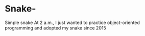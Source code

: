 # Snake-
Simple snake
At 2 a.m., I just wanted to practice object-oriented programming and adopted my snake since 2015
